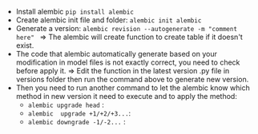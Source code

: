 * Install alembic ``pip install alembic``
* Create alembic init file and folder: ``alembic init alembic``
* Generate a version: ``alembic revision --autogenerate -m "comment here"
`` => The alembic will create function to create table if it doesn't exist.
* The code that alembic automatically generate based on your modification in model files is not exactly correct, you need to check before apply it. 
=> Edit the function in the latest version .py file in versions folder then run the command above to generate new version.
* Then you need to run another command to let the alembic know which method in new version it need to execute and to apply the method: 
  * ``alembic upgrade head`` : 
  * ``alembic  upgrade +1/+2/+3...``:
  * ``alembic downgrade -1/-2...`` : 
